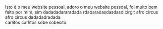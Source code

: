Isto é o meu website pessoal, adoro o meu website pessoal, foi muito bem feito por mim, sim
dadadadararadada rdadaradasdasdasd cirgit afro circus afro circus dadadadradada    
carlitos carlitos sobe sobesito 

